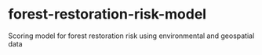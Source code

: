 # forest-restoration-risk-model
Scoring model for forest restoration risk using environmental and geospatial data
